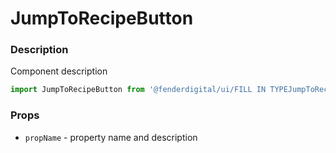 # JumpToRecipeButton

### Description
Component description

```js
import JumpToRecipeButton from '@fenderdigital/ui/FILL IN TYPEJumpToRecipeButton';
```

### Props
* `propName` - property name and description 
